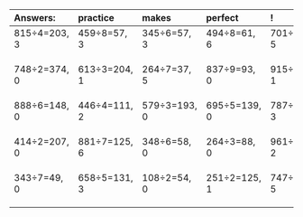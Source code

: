 | Answers: | practice | makes | perfect | ! |
| :--- | :--- | :--- | :--- | :--- |
| 815÷4=203, 3 | 459÷8=57, 3 | 345÷6=57, 3 | 494÷8=61, 6 | 701÷6=116, 5 | 
|   |   |   |   |   | 
|   |   |   |   |   | 
|   |   |   |   |   | 
| 748÷2=374, 0 | 613÷3=204, 1 | 264÷7=37, 5 | 837÷9=93, 0 | 915÷2=457, 1 | 
|   |   |   |   |   | 
|   |   |   |   |   | 
|   |   |   |   |   | 
| 888÷6=148, 0 | 446÷4=111, 2 | 579÷3=193, 0 | 695÷5=139, 0 | 787÷7=112, 3 | 
|   |   |   |   |   | 
|   |   |   |   |   | 
|   |   |   |   |   | 
| 414÷2=207, 0 | 881÷7=125, 6 | 348÷6=58, 0 | 264÷3=88, 0 | 961÷7=137, 2 | 
|   |   |   |   |   | 
|   |   |   |   |   | 
|   |   |   |   |   | 
| 343÷7=49, 0 | 658÷5=131, 3 | 108÷2=54, 0 | 251÷2=125, 1 | 747÷7=106, 5 | 
|   |   |   |   |   | 
|   |   |   |   |   | 
|   |   |   |   |   | 
